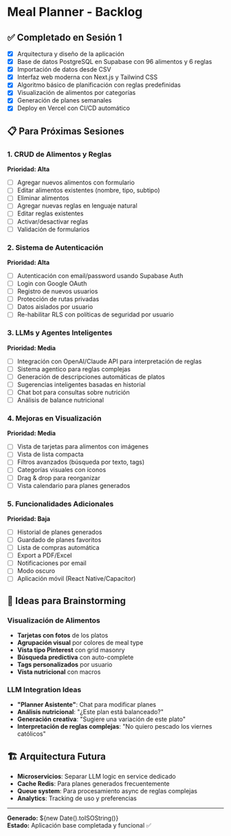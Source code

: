# Meal Planner - Backlog

## ✅ Completado en Sesión 1
- [x] Arquitectura y diseño de la aplicación
- [x] Base de datos PostgreSQL en Supabase con 96 alimentos y 6 reglas
- [x] Importación de datos desde CSV
- [x] Interfaz web moderna con Next.js y Tailwind CSS
- [x] Algoritmo básico de planificación con reglas predefinidas
- [x] Visualización de alimentos por categorías
- [x] Generación de planes semanales
- [x] Deploy en Vercel con CI/CD automático

## 📋 Para Próximas Sesiones

### 1. CRUD de Alimentos y Reglas
**Prioridad: Alta**
- [ ] Agregar nuevos alimentos con formulario
- [ ] Editar alimentos existentes (nombre, tipo, subtipo)
- [ ] Eliminar alimentos
- [ ] Agregar nuevas reglas en lenguaje natural
- [ ] Editar reglas existentes
- [ ] Activar/desactivar reglas
- [ ] Validación de formularios

### 2. Sistema de Autenticación  
**Prioridad: Alta**
- [ ] Autenticación con email/password usando Supabase Auth
- [ ] Login con Google OAuth
- [ ] Registro de nuevos usuarios
- [ ] Protección de rutas privadas
- [ ] Datos aislados por usuario
- [ ] Re-habilitar RLS con políticas de seguridad por usuario

### 3. LLMs y Agentes Inteligentes
**Prioridad: Media**
- [ ] Integración con OpenAI/Claude API para interpretación de reglas
- [ ] Sistema agentico para reglas complejas
- [ ] Generación de descripciones automáticas de platos
- [ ] Sugerencias inteligentes basadas en historial
- [ ] Chat bot para consultas sobre nutrición
- [ ] Análisis de balance nutricional

### 4. Mejoras en Visualización
**Prioridad: Media** 
- [ ] Vista de tarjetas para alimentos con imágenes
- [ ] Vista de lista compacta
- [ ] Filtros avanzados (búsqueda por texto, tags)
- [ ] Categorías visuales con íconos
- [ ] Drag & drop para reorganizar
- [ ] Vista calendario para planes generados

### 5. Funcionalidades Adicionales
**Prioridad: Baja**
- [ ] Historial de planes generados
- [ ] Guardado de planes favoritos
- [ ] Lista de compras automática
- [ ] Export a PDF/Excel
- [ ] Notificaciones por email
- [ ] Modo oscuro
- [ ] Aplicación móvil (React Native/Capacitor)

## 🚀 Ideas para Brainstorming

### Visualización de Alimentos
- **Tarjetas con fotos** de los platos
- **Agrupación visual** por colores de meal type
- **Vista tipo Pinterest** con grid masonry
- **Búsqueda predictiva** con auto-complete
- **Tags personalizados** por usuario
- **Vista nutricional** con macros

### LLM Integration Ideas
- **"Planner Asistente"**: Chat para modificar planes
- **Análisis nutricional**: "¿Este plan está balanceado?"
- **Generación creativa**: "Sugiere una variación de este plato"
- **Interpretación de reglas complejas**: "No quiero pescado los viernes católicos"

## 🏗️ Arquitectura Futura
- **Microservicios**: Separar LLM logic en service dedicado
- **Cache Redis**: Para planes generados frecuentemente  
- **Queue system**: Para procesamiento async de reglas complejas
- **Analytics**: Tracking de uso y preferencias

---

**Generado:** ${new Date().toISOString()}  
**Estado:** Aplicación base completada y funcional ✅